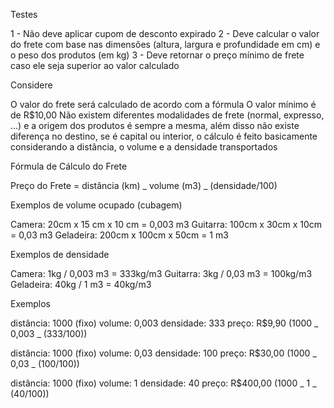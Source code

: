 Testes

1 - Não deve aplicar cupom de desconto expirado
2 - Deve calcular o valor do frete com base nas dimensões (altura, largura e profundidade em cm) e o peso dos produtos (em kg)
3 - Deve retornar o preço mínimo de frete caso ele seja superior ao valor calculado

Considere

O valor do frete será calculado de acordo com a fórmula
O valor mínimo é de R$10,00
Não existem diferentes modalidades de frete (normal, expresso, …) e a origem dos produtos é sempre a mesma, além disso não existe diferença no destino, se é capital ou interior, o cálculo é feito basicamente considerando a distância, o volume e a densidade transportados

Fórmula de Cálculo do Frete

Preço do Frete = distância (km) _ volume (m3) _ (densidade/100)

Exemplos de volume ocupado (cubagem)

Camera: 20cm x 15 cm x 10 cm = 0,003 m3
Guitarra: 100cm x 30cm x 10cm = 0,03 m3
Geladeira: 200cm x 100cm x 50cm = 1 m3

Exemplos de densidade

Camera: 1kg / 0,003 m3 = 333kg/m3
Guitarra: 3kg / 0,03 m3 = 100kg/m3
Geladeira: 40kg / 1 m3 = 40kg/m3

Exemplos

distância: 1000 (fixo)
volume: 0,003
densidade: 333
preço: R$9,90 (1000 _ 0,003 _ (333/100))

distância: 1000 (fixo)
volume: 0,03
densidade: 100
preço: R$30,00 (1000 _ 0,03 _ (100/100))

distância: 1000 (fixo)
volume: 1
densidade: 40
preço: R$400,00 (1000 _ 1 _ (40/100))
